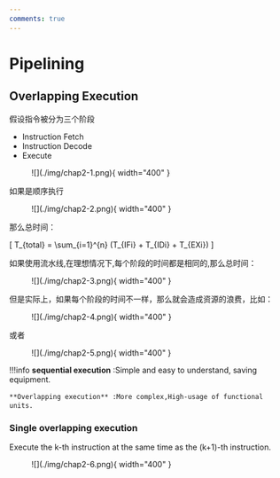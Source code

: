 ```yaml
---
comments: true
---
```


# Pipelining

## Overlapping Execution

假设指令被分为三个阶段

- Instruction Fetch
- Instruction Decode
- Execute

<figure markdown="span">
![](./img/chap2-1.png){ width="400" }
</figure>

如果是顺序执行

<figure markdown="span">
![](./img/chap2-2.png){ width="400" }
</figure>

那么总时间：

\[
    T_{total} = \sum_{i=1}^{n} (T_{IFi} + T_{IDi} + T_{EXi})
\]

如果使用流水线,在理想情况下,每个阶段的时间都是相同的,那么总时间：

<figure markdown="span">
![](./img/chap2-3.png){ width="400" }
</figure>

但是实际上，如果每个阶段的时间不一样，那么就会造成资源的浪费，比如：

<figure markdown="span">
![](./img/chap2-4.png){ width="400" }
</figure>

或者

<figure markdown="span">
![](./img/chap2-5.png){ width="400" }
</figure>

!!!info
    **sequential execution** :Simple and easy to understand, saving equipment.

    **Overlapping execution** :More complex,High-usage of functional units.


### Single overlapping execution

Execute the k-th instruction at the same time as the (k+1)-th instruction.

<figure markdown="span">
![](./img/chap2-6.png){ width="400" }
</figure>












